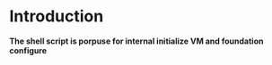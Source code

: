 # Introduction

**The shell script is porpuse for internal  initialize VM and foundation configure**

